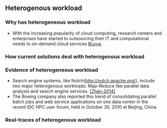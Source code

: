 ## Heterogenous workload

### Why has heterogeneous workload
- With the increasing popularity of cloud computing, research centers and enterprises have started to outsourcing their IT and computational needs to on-demand cloud services [Buyya](http://www.sciencedirect.com/science/article/pii/S0167739X08001957). 

### How current solutions deal with heterogenous workload

### Evidence of heterogeneous workload
- Search engine systems, like Nutch(http://nutch.apache.org/), include two major heterogenous workloads: Map-Reduce like parallel data analysis and search engine services. [[Zhan-2014]](http://ieeexplore.ieee.org/xpl/articleDetails.jsp?arnumber=6205737)
- The Boeing company also reported this trend of consolidating parallel batch jobs and web service applications on one data center in the recent IDC HPC user forum, held in October 30, 2010 at Beijing, China.

### Real-traces of heterogenous workload
